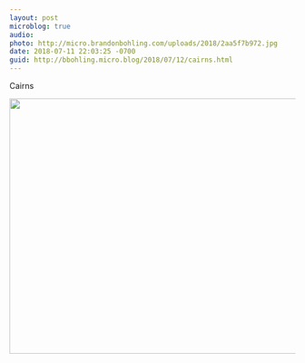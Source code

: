 ```yaml
---
layout: post
microblog: true
audio: 
photo: http://micro.brandonbohling.com/uploads/2018/2aa5f7b972.jpg
date: 2018-07-11 22:03:25 -0700
guid: http://bbohling.micro.blog/2018/07/12/cairns.html
---
```

Cairns

<img src="http://micro.brandonbohling.com/uploads/2018/2aa5f7b972.jpg" width="600" height="450" />
